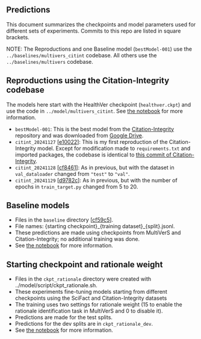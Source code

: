 ## Predictions

This document summarizes the checkpoints and model parameters used for different sets of experiments.
Commits to this repo are listed in square brackets.

NOTE: The Reproductions and one Baseline model (`bestModel-001`) use the `../baselines/multivers_citint` codebase. All others use the `../baselines/multivers` codebase.

## Reproductions using the Citation-Integrity codebase

The models here start with the HealthVer checkpoint (`healthver.ckpt`) and use the code in `../model/multivers_citint`.
See [the notebook](../notebooks/01_Reproduction-of-Citation-Integrity.ipynb) for more information.

- `bestModel-001`: This is the best model from the [Citation-Integrity](https://github.com/ScienceNLP-Lab/Citation-Integrity) repository and was downloaded from [Google Drive](https://drive.google.com/drive/u/0/folders/11b6Z8iv2FXObWmLaqfYzgUQsaL4QgTT2?q=parent:11b6Z8iv2FXObWmLaqfYzgUQsaL4QgTT2).
- `citint_20241127` [[e10022](https://github.com/jedick/MLE-capstone-project/commit/e10022ecc4a24646708f6dd81e40f20208d62860)]: This is my first reproduction of the Citation-Integrity model. Except for modification made to `requirements.txt` and imported packages, the codebase is identical to [this commit of Citation-Integrity](https://github.com/ScienceNLP-Lab/Citation-Integrity/commit/277152f9dfe3873455220f4cd15269474ab15617).
- `citint_20241128` [[cf8461](https://github.com/jedick/MLE-capstone-project/commit/cf846148c39557c45d99e2fcbb3409adea4fede3)]: As in previous, but with the dataset in `val_dataloader` changed from `"test"` to `"val"`.
- `citint_20241129` [[d9782c](https://github.com/jedick/MLE-capstone-project/commit/d9782c98b4a017522388b11aafd25bec03507216)]: As in previous, but with the number of epochs in `train_target.py` changed from 5 to 20.

## Baseline models

- Files in the `baseline` directory [[cf59c5](https://github.com/jedick/MLE-capstone-project/commit/cf59c51ab8d022070d65716bda1cbe4d704c9a51)].
- File names: {starting checkpoint}\_{training dataset}\_{split}.jsonl.
- These predictions are made using checkpoints from MultiVerS and Citation-Integrity; no additional training was done.
- See [the notebook](../notebooks/06_Baselines.ipynb) for more information.

## Starting checkpoint and rationale weight

- Files in the `ckpt_rationale` directory were created with ../model/script/ckpt_rationale.sh.
- These experiments fine-tuning models starting from different checkpoints using the SciFact and Citation-Integrity datasets
- The training uses two settings for rationale weight (15 to enable the rationale identification task in MultiVerS and 0 to disable it).
- Predictions are made for the test splits.
- Predictions for the dev splits are in `ckpt_rationale_dev`.
- See [the notebook](../notebooks/07_Checkpoints_and_Rationale_Weight.ipynb) for more information.

